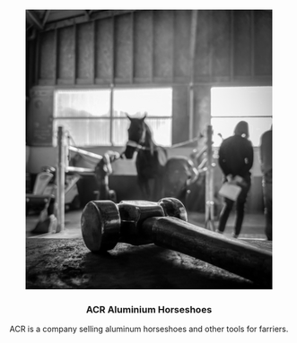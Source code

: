 <a name="readme-top"></a>



<!-- PROJECT LOGO -->
<br />
<div align="center">
  <a href="https://github.com/A-C-Concepts/Froggy">
    <img src="vignette.jpg" alt="Vignette" width="auto" height="500px">
  </a>

<h3 align="center">ACR Aluminium Horseshoes</h3>

  <p align="center">
    ACR is a company selling aluminum horseshoes and other tools for farriers.
    <br />
    <br />
  </p>
</div>

